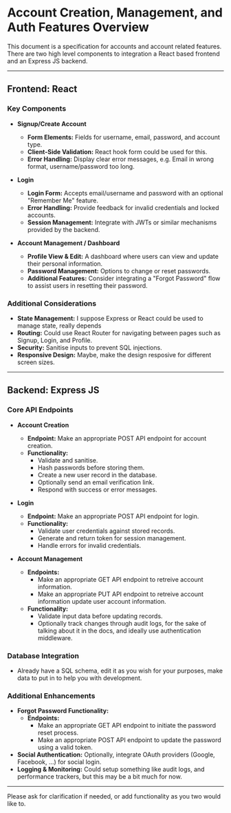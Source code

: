 # Account Creation, Management, and Auth Features Overview

This document is a specification for accounts and account related features.
There are two high level components to integration a React based frontend and an Express JS backend.

---

## Frontend: React

### Key Components

- **Signup/Create Account**
  - **Form Elements:** Fields for username, email, password, and account type.
  - **Client-Side Validation:** React hook form could be used for this.
  - **Error Handling:** Display clear error messages, e.g. Email in wrong format, username/password too long.

- **Login**
  - **Login Form:** Accepts email/username and password with an optional "Remember Me" feature.
  - **Error Handling:** Provide feedback for invalid credentials and locked accounts.
  - **Session Management:** Integrate with JWTs or similar mechanisms provided by the backend.

- **Account Management / Dashboard**
  - **Profile View & Edit:** A dashboard where users can view and update their personal information.
  - **Password Management:** Options to change or reset passwords.
  - **Additional Features:** Consider integrating a "Forgot Password" flow to assist users in resetting their password.

### Additional Considerations

- **State Management:** I suppose Express or React could be used to manage state, really depends
- **Routing:** Could use React Router for navigating between pages such as Signup, Login, and Profile.
- **Security:** Sanitise inputs to prevent SQL injections.
- **Responsive Design:** Maybe, make the design resposive for different screen sizes.

---

## Backend: Express JS

### Core API Endpoints

- **Account Creation**
  - **Endpoint:** Make an appropriate POST API endpoint for account creation.
  - **Functionality:**
    - Validate and sanitise.
    - Hash passwords before storing them.
    - Create a new user record in the database.
    - Optionally send an email verification link.
    - Respond with success or error messages.

- **Login**
  - **Endpoint:** Make an appropriate POST API endpoint for login.
  - **Functionality:**
    - Validate user credentials against stored records.
    - Generate and return token for session management.
    - Handle errors for invalid credentials.

- **Account Management**
  - **Endpoints:**
    - Make an appropriate GET API endpoint to retreive account information.
    - Make an appropriate PUT API endpoint to retreive account information update user account information.
  - **Functionality:**
    - Validate input data before updating records.
    - Optionally track changes through audit logs, for the sake of talking about it in the docs, and ideally use authentication middleware.


### Database Integration

- Already have a SQL schema, edit it as you wish for your purposes, make data to put in to help you with development.

### Additional Enhancements

- **Forgot Password Functionality:**
  - **Endpoints:** 
    - Make an appropriate GET API endpoint to initiate the password reset process.
    - Make an appropriate POST API endpoint to update the password using a valid token.
- **Social Authentication:** Optionally, integrate OAuth providers (Google, Facebook, ...) for social login.
- **Logging & Monitoring:** Could setup something like audit logs, and performance trackers, but this may be a bit much for now.

---

Please ask for clarification if needed, or add functionality as you two would like to.
